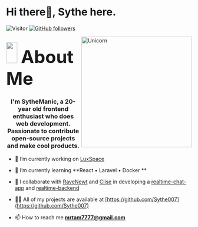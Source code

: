 # Hi there👋, Sythe here. 

![Visitor](https://visitor-badge.laobi.icu/badge?page_id=Sythe007.repoName) [![GitHub followers](https://img.shields.io/github/followers/Sythe007.svg?style=social&label=Follow)](https://github.com/Bhargavi-hash?tab=followers)<br/>

<img align="right" width=300px alt="Unicorn" src="https://c.tenor.com/GN73MKBawZYAAAAi/busy-cute.gif" />

## <img src="https://media.giphy.com/media/ObNTw8Uzwy6KQ/giphy.gif" width="30px" height="57px">&nbsp; <font size="12"> **About Me** </font>

<h3 align="center">I'm SytheManic, a 20-year old frontend enthusiast who does web development. 
  Passionate to contribute open-source projects and make cool products.</h3>

- 🔭 I’m currently working on [LuxSpace](https://github.com/Sythe007/LuxSpace)

- 🌱 I’m currently learning **React • Laravel • Docker **

- 👯 I collaborate with [RaveNewt](https://github.com/RaveNewt) and [Clise](https://github.com/CliseAI) in developing a [realtime-chat-app](https://github.com/RaveNewt/realtime-messaging-app) and [realtime-backend](https://github.com/RaveNewt/backend-realtime-chat) 

- 👨‍💻 All of my projects are available at [https://github.com/Sythe007](https://github.com/Sythe007)

- 📫 How to reach me **mrtam7777@gmail.com**
